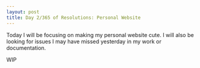 ```yaml
---
layout: post
title: Day 2/365 of Resolutions: Personal Website
---
```


Today I will be focusing on making my personal website cute. I will also be looking for issues I may have missed yesterday in my work or documentation.

WIP
